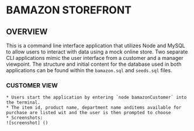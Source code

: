 # BAMAZON STOREFRONT

## OVERVIEW
This is a command line interface application that utilizes Node and MySQL to
allow users to interact with data using a mock online store. Two separate CLI
applications mimic the user interface from a customer and a manager viewpoint.
The structure and initial content for the database used in both applications can
be found within the `bamazon.sql` and `seeds.sql` files. 

### CUSTOMER VIEW
    * Users start the application by entering `node bamazonCustomer` into the terminal. 
    * The item id, product name, department name anditems available for purchase are listed wit and the user is then prompted to choose  
    * Screenshots:
    ![screenshot] ()


